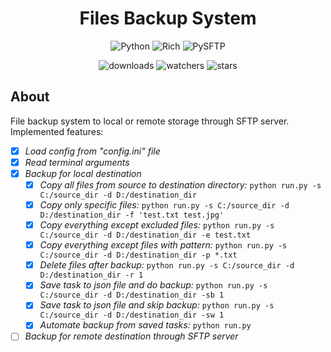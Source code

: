 <h1 align="center">Files Backup System</h1>

<p align="center">
    <img src="https://img.shields.io/badge/%20Python-3.11.3-blue?style=for-the-badge&logo=Python" alt="Python">
    <img src="https://img.shields.io/badge/%20Rich-13.9.4-brightgreen?style=for-the-badge" alt="Rich">
    <img src="https://img.shields.io/badge/%20PySFTP-0.2.9-brightgreen?style=for-the-badge" alt="PySFTP">
</p>
<p align="center">
    <img src="https://img.shields.io/github/downloads/peymone/backup/total?style=social&logo=github" alt="downloads">
    <img src="https://img.shields.io/github/watchers/peymone/backup" alt="watchers">
    <img src="https://img.shields.io/github/stars/peymone/backup" alt="stars">
</p>

<h2>About</h2>

File backup system to local or remote storage through SFTP server. Implemented features:

- [x] _Load config from "config.ini" file_
- [x] _Read terminal arguments_
- [x] _Backup for local destination_
  - [x] _Copy all files from source to destination directory:_ ```python run.py -s C:/source_dir -d D:/destination_dir```
  - [x] _Copy only specific files:_ ```python run.py -s C:/source_dir -d D:/destination_dir -f 'test.txt test.jpg'```
  - [x] _Copy everything except excluded files:_ ```python run.py -s C:/source_dir -d D:/destination_dir -e test.txt```
  - [x] _Copy everything except files with pattern:_ ```python run.py -s C:/source_dir -d D:/destination_dir -p *.txt```
  - [x] _Delete files after backup:_ ```python run.py -s C:/source_dir -d D:/destination_dir -r 1```
  - [x] _Save task to json file and do backup:_ ```python run.py -s C:/source_dir -d D:/destination_dir -sb 1```
  - [x] _Save task to json file and skip backup:_ ```python run.py -s C:/source_dir -d D:/destination_dir -sw 1```
  - [x] _Automate backup from saved tasks:_ ```python run.py```
- [ ] _Backup for remote destination through SFTP server_
